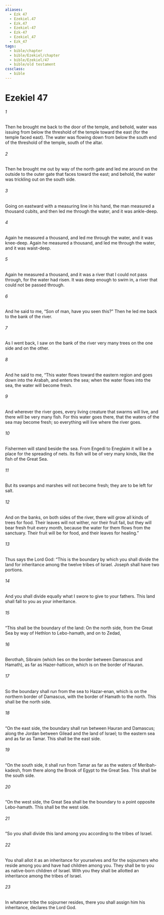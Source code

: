 ```yaml
---
aliases:
  - Ezk 47
  - Ezekiel.47
  - Ezk.47
  - Ezekiel-47
  - Ezk-47
  - Ezekiel_47
  - Ezk_47
tags:
  - bible/chapter
  - bible/Ezekiel/chapter
  - bible/Ezekiel/47
  - bible/old testament
cssclass:
  - bible
---
```


# Ezekiel 47

###### 1
Then he brought me back to the door of the temple, and behold, water was issuing from below the threshold of the temple toward the east (for the temple faced east). The water was flowing down from below the south end of the threshold of the temple, south of the altar.
###### 2
Then he brought me out by way of the north gate and led me around on the outside to the outer gate that faces toward the east; and behold, the water was trickling out on the south side.
###### 3
Going on eastward with a measuring line in his hand, the man measured a thousand cubits, and then led me through the water, and it was ankle-deep.
###### 4
Again he measured a thousand, and led me through the water, and it was knee-deep. Again he measured a thousand, and led me through the water, and it was waist-deep.
###### 5
Again he measured a thousand, and it was a river that I could not pass through, for the water had risen. It was deep enough to swim in, a river that could not be passed through.
###### 6
And he said to me, “Son of man, have you seen this?” Then he led me back to the bank of the river.
###### 7
As I went back, I saw on the bank of the river very many trees on the one side and on the other.
###### 8
And he said to me, “This water flows toward the eastern region and goes down into the Arabah, and enters the sea; when the water flows into the sea, the water will become fresh.
###### 9
And wherever the river goes, every living creature that swarms will live, and there will be very many fish. For this water goes there, that the waters of the sea may become fresh; so everything will live where the river goes.
###### 10
Fishermen will stand beside the sea. From Engedi to Eneglaim it will be a place for the spreading of nets. Its fish will be of very many kinds, like the fish of the Great Sea.
###### 11
But its swamps and marshes will not become fresh; they are to be left for salt.
###### 12
And on the banks, on both sides of the river, there will grow all kinds of trees for food. Their leaves will not wither, nor their fruit fail, but they will bear fresh fruit every month, because the water for them flows from the sanctuary. Their fruit will be for food, and their leaves for healing.”
###### 13
Thus says the Lord God: “This is the boundary by which you shall divide the land for inheritance among the twelve tribes of Israel. Joseph shall have two portions.
###### 14
And you shall divide equally what I swore to give to your fathers. This land shall fall to you as your inheritance.
###### 15
“This shall be the boundary of the land: On the north side, from the Great Sea by way of Hethlon to Lebo-hamath, and on to Zedad,
###### 16
Berothah, Sibraim (which lies on the border between Damascus and Hamath), as far as Hazer-hatticon, which is on the border of Hauran.
###### 17
So the boundary shall run from the sea to Hazar-enan, which is on the northern border of Damascus, with the border of Hamath to the north. This shall be the north side.
###### 18
“On the east side, the boundary shall run between Hauran and Damascus; along the Jordan between Gilead and the land of Israel; to the eastern sea and as far as Tamar. This shall be the east side.
###### 19
“On the south side, it shall run from Tamar as far as the waters of Meribah-kadesh, from there along the Brook of Egypt to the Great Sea. This shall be the south side.
###### 20
“On the west side, the Great Sea shall be the boundary to a point opposite Lebo-hamath. This shall be the west side.
###### 21
“So you shall divide this land among you according to the tribes of Israel.
###### 22
You shall allot it as an inheritance for yourselves and for the sojourners who reside among you and have had children among you. They shall be to you as native-born children of Israel. With you they shall be allotted an inheritance among the tribes of Israel.
###### 23
In whatever tribe the sojourner resides, there you shall assign him his inheritance, declares the Lord God.


